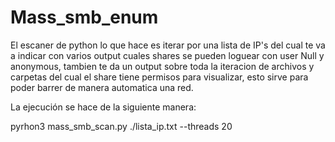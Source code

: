 # Mass_smb_enum
El escaner de python lo que hace es iterar por una lista de IP's del cual te va a indicar con varios output cuales shares se pueden loguear con user Null y anonymous, tambien te da un output sobre toda la iteracion de archivos y carpetas del cual el share tiene permisos para visualizar, esto sirve para poder barrer de manera automatica una red.

La ejecución se hace de la siguiente manera:

pyrhon3 mass_smb_scan.py ./lista_ip.txt --threads 20


